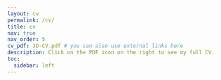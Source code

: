 ```yaml
---
layout: cv
permalink: /cv/
title: cv
nav: true
nav_order: 5
cv_pdf: JD-CV.pdf # you can also use external links here
description: Click on the PDF icon on the right to see my full CV.
toc:
  sidebar: left
---
```

